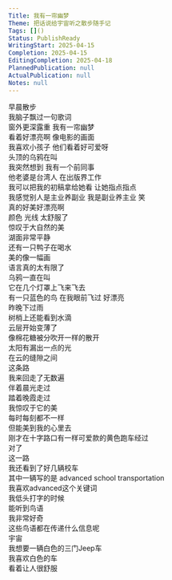 ```yaml
---    
Title: 我有一帘幽梦    
Theme: 把话说给宇宙听之散步随手记    
Tags: []()    
Status: PublishReady    
WritingStart: 2025-04-15    
Completion: 2025-04-15    
EditingCompletion: 2025-04-18    
PlannedPublication: null    
ActualPublication: null    
Notes: null    
---        
```

早晨散步      
我脑子飘过一句歌词      
窗外更深露重 我有一帘幽梦        
看着好漂亮啊 像电影的画面        
我喜欢小孩子 他们看着好可爱呀      
    头顶的乌鸦在叫        
我突然想到 我有一个前同事      
    他老婆是台湾人 在出版界工作      
   我可以把我的初稿拿给她看 让她指点指点        
我感觉别人是主业养副业 我是副业养主业 笑        
真的好美好漂亮啊      
    颜色 光线 太舒服了        
惊叹于大自然的美        
湖面非常平静      
    还有一只鸭子在喝水        
美的像一幅画      
    语言真的太有限了        
乌鸦一直在叫      
    它在几个灯罩上飞来飞去        
有一只蓝色的鸟 在我眼前飞过 好漂亮        
昨晚下过雨      
树梢上还能看到水滴        
云层开始变薄了      
像棉花糖被分吹开一样的散开        
太阳有漏出一点的光      
在云的缝隙之间        
这条路      
我来回走了无数遍      
伴着晨光走过      
踏着晚霞走过        
我惊叹于它的美        
每时每刻都不一样      
但能美到我的心里去        
刚才在十字路口有一样可爱款的黄色跑车经过      
对了      
这一路      
我还看到了好几辆校车      
其中一辆写的是 advanced school transportation      
我喜欢advanced这个关键词        
我低头打字的时候      
能听到鸟语        
我非常好奇      
这些鸟语都在传递什么信息呢        
宇宙      
我想要一辆白色的三门Jeep车      
我喜欢白色的车      
看着让人很舒服        
    